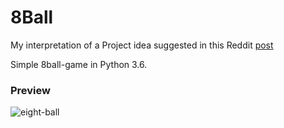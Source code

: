 # 8Ball
My interpretation of a Project idea suggested in this Reddit [post](https://www.reddit.com/r/beginnerprojects/comments/29aqox/project_magic_8_ball/
)

Simple 8ball-game in Python 3.6.


### Preview
![eight-ball](http://i.imgur.com/jvf20FI.png)
